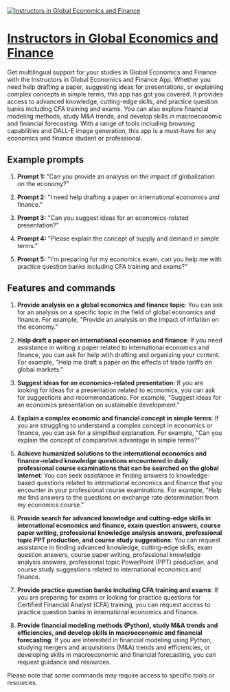 [![Instructors in Global Economics and Finance](https://files.oaiusercontent.com/file-pMJq6MY2GIfWuhlGKtPMmiT8?se=2123-10-18T22%3A41%3A33Z&sp=r&sv=2021-08-06&sr=b&rscc=max-age%3D31536000%2C%20immutable&rscd=attachment%3B%20filename%3Dde9713cf-3442-44ca-8e22-ce4649188357.png&sig=Lphxrj/DBBguX86wk5dh45Z2qfyjDVVuTIZLwd5jlNg%3D)](https://chat.openai.com/g/g-5i2GDJmnW-instructors-in-global-economics-and-finance)

# [Instructors in Global Economics and Finance](https://chat.openai.com/g/g-5i2GDJmnW-instructors-in-global-economics-and-finance)

Get multilingual support for your studies in Global Economics and Finance with the Instructors in Global Economics and Finance App. Whether you need help drafting a paper, suggesting ideas for presentations, or explaining complex concepts in simple terms, this app has got you covered. It provides access to advanced knowledge, cutting-edge skills, and practice question banks including CFA training and exams. You can also explore financial modeling methods, study M&A trends, and develop skills in macroeconomic and financial forecasting. With a range of tools including browsing capabilities and DALL-E image generation, this app is a must-have for any economics and finance student or professional.

## Example prompts

1. **Prompt 1:** "Can you provide an analysis on the impact of globalization on the economy?"

2. **Prompt 2:** "I need help drafting a paper on international economics and finance."

3. **Prompt 3:** "Can you suggest ideas for an economics-related presentation?"

4. **Prompt 4:** "Please explain the concept of supply and demand in simple terms."

5. **Prompt 5:** "I'm preparing for my economics exam, can you help me with practice question banks including CFA training and exams?"

## Features and commands

1. **Provide analysis on a global economics and finance topic**: You can ask for an analysis on a specific topic in the field of global economics and finance. For example, "Provide an analysis on the impact of inflation on the economy."

2. **Help draft a paper on international economics and finance**: If you need assistance in writing a paper related to international economics and finance, you can ask for help with drafting and organizing your content. For example, "Help me draft a paper on the effects of trade tariffs on global markets."

3. **Suggest ideas for an economics-related presentation**: If you are looking for ideas for a presentation related to economics, you can ask for suggestions and recommendations. For example, "Suggest ideas for an economics presentation on sustainable development."

4. **Explain a complex economic and financial concept in simple terms**: If you are struggling to understand a complex concept in economics or finance, you can ask for a simplified explanation. For example, "Can you explain the concept of comparative advantage in simple terms?"

5. **Achieve humanized solutions to the international economics and finance-related knowledge questions encountered in daily professional course examinations that can be searched on the global Internet**: You can seek assistance in finding answers to knowledge-based questions related to international economics and finance that you encounter in your professional course examinations. For example, "Help me find answers to the questions on exchange rate determination from my economics course."

6. **Provide search for advanced knowledge and cutting-edge skills in international economics and finance, exam question answers, course paper writing, professional knowledge analysis answers, professional topic PPT production, and course study suggestions**: You can request assistance in finding advanced knowledge, cutting-edge skills, exam question answers, course paper writing, professional knowledge analysis answers, professional topic PowerPoint (PPT) production, and course study suggestions related to international economics and finance.

7. **Provide practice question banks including CFA training and exams**: If you are preparing for exams or looking for practice questions for Certified Financial Analyst (CFA) training, you can request access to practice question banks in international economics and finance.

8. **Provide financial modeling methods (Python), study M&A trends and efficiencies, and develop skills in macroeconomic and financial forecasting**: If you are interested in financial modeling using Python, studying mergers and acquisitions (M&A) trends and efficiencies, or developing skills in macroeconomic and financial forecasting, you can request guidance and resources.

Please note that some commands may require access to specific tools or resources.